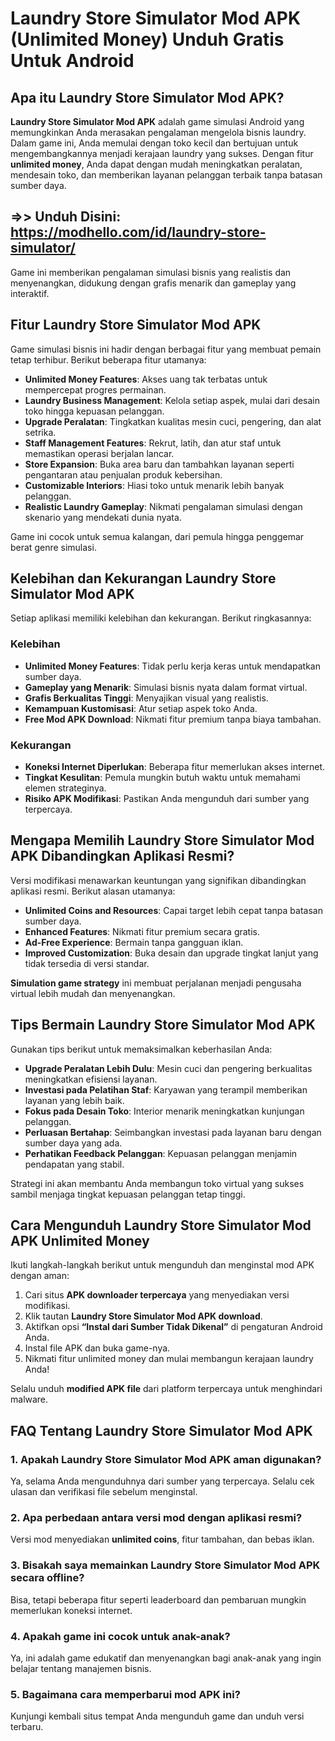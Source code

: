 # Laundry Store Simulator Mod APK (Unlimited Money) Unduh Gratis Untuk Android

## Apa itu Laundry Store Simulator Mod APK?

**Laundry Store Simulator Mod APK** adalah game simulasi Android yang memungkinkan Anda merasakan pengalaman mengelola bisnis laundry. Dalam game ini, Anda memulai dengan toko kecil dan bertujuan untuk mengembangkannya menjadi kerajaan laundry yang sukses. Dengan fitur **unlimited money**, Anda dapat dengan mudah meningkatkan peralatan, mendesain toko, dan memberikan layanan pelanggan terbaik tanpa batasan sumber daya.

## =>> Unduh Disini: https://modhello.com/id/laundry-store-simulator/

Game ini memberikan pengalaman simulasi bisnis yang realistis dan menyenangkan, didukung dengan grafis menarik dan gameplay yang interaktif.

## Fitur Laundry Store Simulator Mod APK

Game simulasi bisnis ini hadir dengan berbagai fitur yang membuat pemain tetap terhibur. Berikut beberapa fitur utamanya:

- **Unlimited Money Features**: Akses uang tak terbatas untuk mempercepat progres permainan.
- **Laundry Business Management**: Kelola setiap aspek, mulai dari desain toko hingga kepuasan pelanggan.
- **Upgrade Peralatan**: Tingkatkan kualitas mesin cuci, pengering, dan alat setrika.
- **Staff Management Features**: Rekrut, latih, dan atur staf untuk memastikan operasi berjalan lancar.
- **Store Expansion**: Buka area baru dan tambahkan layanan seperti pengantaran atau penjualan produk kebersihan.
- **Customizable Interiors**: Hiasi toko untuk menarik lebih banyak pelanggan.
- **Realistic Laundry Gameplay**: Nikmati pengalaman simulasi dengan skenario yang mendekati dunia nyata.

Game ini cocok untuk semua kalangan, dari pemula hingga penggemar berat genre simulasi.

## Kelebihan dan Kekurangan Laundry Store Simulator Mod APK

Setiap aplikasi memiliki kelebihan dan kekurangan. Berikut ringkasannya:

### Kelebihan
- **Unlimited Money Features**: Tidak perlu kerja keras untuk mendapatkan sumber daya.
- **Gameplay yang Menarik**: Simulasi bisnis nyata dalam format virtual.
- **Grafis Berkualitas Tinggi**: Menyajikan visual yang realistis.
- **Kemampuan Kustomisasi**: Atur setiap aspek toko Anda.
- **Free Mod APK Download**: Nikmati fitur premium tanpa biaya tambahan.

### Kekurangan
- **Koneksi Internet Diperlukan**: Beberapa fitur memerlukan akses internet.
- **Tingkat Kesulitan**: Pemula mungkin butuh waktu untuk memahami elemen strateginya.
- **Risiko APK Modifikasi**: Pastikan Anda mengunduh dari sumber yang terpercaya.

## Mengapa Memilih Laundry Store Simulator Mod APK Dibandingkan Aplikasi Resmi?

Versi modifikasi menawarkan keuntungan yang signifikan dibandingkan aplikasi resmi. Berikut alasan utamanya:

- **Unlimited Coins and Resources**: Capai target lebih cepat tanpa batasan sumber daya.
- **Enhanced Features**: Nikmati fitur premium secara gratis.
- **Ad-Free Experience**: Bermain tanpa gangguan iklan.
- **Improved Customization**: Buka desain dan upgrade tingkat lanjut yang tidak tersedia di versi standar.

**Simulation game strategy** ini membuat perjalanan menjadi pengusaha virtual lebih mudah dan menyenangkan.

## Tips Bermain Laundry Store Simulator Mod APK

Gunakan tips berikut untuk memaksimalkan keberhasilan Anda:

- **Upgrade Peralatan Lebih Dulu**: Mesin cuci dan pengering berkualitas meningkatkan efisiensi layanan.
- **Investasi pada Pelatihan Staf**: Karyawan yang terampil memberikan layanan yang lebih baik.
- **Fokus pada Desain Toko**: Interior menarik meningkatkan kunjungan pelanggan.
- **Perluasan Bertahap**: Seimbangkan investasi pada layanan baru dengan sumber daya yang ada.
- **Perhatikan Feedback Pelanggan**: Kepuasan pelanggan menjamin pendapatan yang stabil.

Strategi ini akan membantu Anda membangun toko virtual yang sukses sambil menjaga tingkat kepuasan pelanggan tetap tinggi.

## Cara Mengunduh Laundry Store Simulator Mod APK Unlimited Money

Ikuti langkah-langkah berikut untuk mengunduh dan menginstal mod APK dengan aman:

1. Cari situs **APK downloader terpercaya** yang menyediakan versi modifikasi.
2. Klik tautan **Laundry Store Simulator Mod APK download**.
3. Aktifkan opsi **“Instal dari Sumber Tidak Dikenal”** di pengaturan Android Anda.
4. Instal file APK dan buka game-nya.
5. Nikmati fitur unlimited money dan mulai membangun kerajaan laundry Anda!

Selalu unduh **modified APK file** dari platform terpercaya untuk menghindari malware.

## FAQ Tentang Laundry Store Simulator Mod APK

### 1. Apakah Laundry Store Simulator Mod APK aman digunakan?
Ya, selama Anda mengunduhnya dari sumber yang terpercaya. Selalu cek ulasan dan verifikasi file sebelum menginstal.

### 2. Apa perbedaan antara versi mod dengan aplikasi resmi?
Versi mod menyediakan **unlimited coins**, fitur tambahan, dan bebas iklan.

### 3. Bisakah saya memainkan Laundry Store Simulator Mod APK secara offline?
Bisa, tetapi beberapa fitur seperti leaderboard dan pembaruan mungkin memerlukan koneksi internet.

### 4. Apakah game ini cocok untuk anak-anak?
Ya, ini adalah game edukatif dan menyenangkan bagi anak-anak yang ingin belajar tentang manajemen bisnis.

### 5. Bagaimana cara memperbarui mod APK ini?
Kunjungi kembali situs tempat Anda mengunduh game dan unduh versi terbaru.
